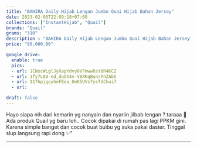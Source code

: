 ```yaml
---
title: "BAHIRA Daily Hijab Lengan Jumbo Quai Hijab Bahan Jersey"
date: 2023-02-06T22:09:18+07:00
collections: ["InstantHijab", "Quail"]
brands: "Quail"
grams: "310"
description : "BAHIRA Daily Hijab Lengan Jumbo Quai Hijab Bahan Jersey"
price: "80,000.00"

google_drive:
  enable: true
  pics:
  - url: 1CNxcWLglJyXapYdvy8VFmwwRsY0R4KCZ
  - url: 1fy7L88-nd_doOS4v-V8XKqBunsPnZAbS
  - url: 117hpjgoyhnFEea_UmK5UVs7ysTdChui7
  - url: 

draft: false
---
```


Hayo siapa nih dari kemarin yg nanyain dan nyariin jilbab lengan ? taraaa 🥰 Ada produk Quail yg baru loh.. Cocok dipakai di rumah pas lagi PPKM gini. Karena simple banget dan cocok buat buibu yg suka pakai daster. Tinggal slup langsung rapi dong ✨"

-----    
 
